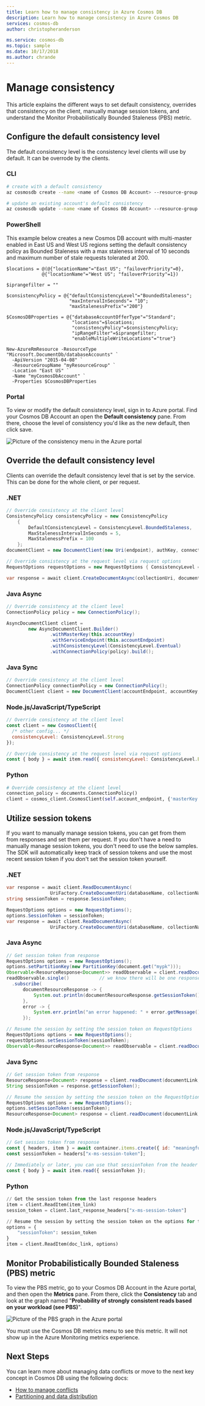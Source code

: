 ```yaml
---
title: Learn how to manage consistency in Azure Cosmos DB
description: Learn how to manage consistency in Azure Cosmos DB
services: cosmos-db
author: christopheranderson

ms.service: cosmos-db
ms.topic: sample
ms.date: 10/17/2018
ms.author: chrande
---
```


# Manage consistency

This article explains the different ways to set default consistency, overrides that consistency on the client, manually manage session tokens, and understand the Monitor Probabilistically Bounded Staleness (PBS) metric.

## Configure the default consistency level

The default consistency level is the consistency level clients will use by default. It can be overrode by the clients.

### CLI

```bash
# create with a default consistency
az cosmosdb create --name <name of Cosmos DB Account> --resource-group <resource group name> --default-consistency-level Strong

# update an existing account's default consistency
az cosmosdb update --name <name of Cosmos DB Account> --resource-group <resource group name> --default-consistency-level BoundedStaleness
```

### PowerShell

This example below creates a new Cosmos DB account with multi-master enabled in East US and West US regions setting the default consistency policy as Bounded Staleness with a max staleness interval of 10 seconds and maximum number of stale requests tolerated at 200.

```azurepowershell-interactive
$locations = @(@{"locationName"="East US"; "failoverPriority"=0},
             @{"locationName"="West US"; "failoverPriority"=1})

$iprangefilter = ""

$consistencyPolicy = @{"defaultConsistencyLevel"="BoundedStaleness";
                       "maxIntervalInSeconds"= "10";
                       "maxStalenessPrefix"="200"}

$CosmosDBProperties = @{"databaseAccountOfferType"="Standard";
                        "locations"=$locations;
                        "consistencyPolicy"=$consistencyPolicy;
                        "ipRangeFilter"=$iprangefilter;
                        "enableMultipleWriteLocations"="true"}

New-AzureRmResource -ResourceType "Microsoft.DocumentDb/databaseAccounts" `
  -ApiVersion "2015-04-08" `
  -ResourceGroupName "myResourceGroup" `
  -Location "East US" `
  -Name "myCosmosDbAccount" `
  -Properties $CosmosDBProperties
```

### Portal

To view or modify the default consistency level, sign in to Azure portal. Find your Cosmos DB Account an open the **Default consistency** pane. From there, choose the level of consistency you'd like as the new default, then click save.

![Picture of the consistency menu in the Azure portal](./media/how-to-manage-consistency/consistency-settings.png)

## Override the default consistency level

Clients can override the default consistency level that is set by the service. This can be done for the whole client, or per request.

### <a id="override-default-consistency-dotnet"></a>.NET

```csharp
// Override consistency at the client level
ConsistencyPolicy consistencyPolicy = new ConsistencyPolicy
    {
        DefaultConsistencyLevel = ConsistencyLevel.BoundedStaleness,
        MaxStalenessIntervalInSeconds = 5,
        MaxStalenessPrefix = 100
    };
documentClient = new DocumentClient(new Uri(endpoint), authKey, connectionPolicy, consistencyPolicy);

// Override consistency at the request level via request options
RequestOptions requestOptions = new RequestOptions { ConsistencyLevel = ConsistencyLevel.Strong };

var response = await client.CreateDocumentAsync(collectionUri, document, requestOptions);
```

### <a id="override-default-consistency-java-async"></a>Java Async

```java
// Override consistency at the client level
ConnectionPolicy policy = new ConnectionPolicy();

AsyncDocumentClient client =
        new AsyncDocumentClient.Builder()
                .withMasterKey(this.accountKey)
                .withServiceEndpoint(this.accountEndpoint)
                .withConsistencyLevel(ConsistencyLevel.Eventual)
                .withConnectionPolicy(policy).build();
```

### <a id="override-default-consistency-java-sync"></a>Java Sync

```java
// Override consistency at the client level
ConnectionPolicy connectionPolicy = new ConnectionPolicy();
DocumentClient client = new DocumentClient(accountEndpoint, accountKey, connectionPolicy, ConsistencyLevel.Strong);
```

### <a id="override-default-consistency-javascript"></a>Node.js/JavaScript/TypeScript

```javascript
// Override consistency at the client level
const client = new CosmosClient({
  /* other config... */
  consistencyLevel: ConsistencyLevel.Strong
});

// Override consistency at the request level via request options
const { body } = await item.read({ consistencyLevel: ConsistencyLevel.Eventual });
```

### <a id="override-default-consistency-python"></a>Python

```python
# Override consistency at the client level
connection_policy = documents.ConnectionPolicy()
client = cosmos_client.CosmosClient(self.account_endpoint, {'masterKey': self.account_key}, connection_policy, documents.ConsistencyLevel.Strong)
```

## Utilize session tokens

If you want to manually manage session tokens, you can get from them from responses and set them per request. If you don't have a need to manually manage session tokens, you don't need to use the below samples. The SDK will automatically keep track of session tokens and use the most recent session token if you don't set the session token yourself.

### <a id="utilize-session-tokens-dotnet"></a>.NET

```csharp
var response = await client.ReadDocumentAsync(
                UriFactory.CreateDocumentUri(databaseName, collectionName, "SalesOrder1"));
string sessionToken = response.SessionToken;

RequestOptions options = new RequestOptions();
options.SessionToken = sessionToken;
var response = await client.ReadDocumentAsync(
                UriFactory.CreateDocumentUri(databaseName, collectionName, "SalesOrder1"), options);
```

### <a id="utilize-session-tokens-java-async"></a>Java Async

```java
// Get session token from response
RequestOptions options = new RequestOptions();
options.setPartitionKey(new PartitionKey(document.get("mypk")));
Observable<ResourceResponse<Document>> readObservable = client.readDocument(document.getSelfLink(), options);
readObservable.single()           // we know there will be one response
  .subscribe(
      documentResourceResponse -> {
          System.out.println(documentResourceResponse.getSessionToken());
      },
      error -> {
          System.err.println("an error happened: " + error.getMessage());
      });

// Resume the session by setting the session token on RequestOptions
RequestOptions options = new RequestOptions();
requestOptions.setSessionToken(sessionToken);
Observable<ResourceResponse<Document>> readObservable = client.readDocument(document.getSelfLink(), options);
```

### <a id="utilize-session-tokens-java-sync"></a>Java Sync

```java
// Get session token from response
ResourceResponse<Document> response = client.readDocument(documentLink, null);
String sessionToken = response.getSessionToken();

// Resume the session by setting the session token on the RequestOptions
RequestOptions options = new RequestOptions();
options.setSessionToken(sessionToken);
ResourceResponse<Document> response = client.readDocument(documentLink, options);
```

### <a id="utilize-session-tokens-javascript"></a>Node.js/JavaScript/TypeScript

```javascript
// Get session token from response
const { headers, item } = await container.items.create({ id: "meaningful-id" });
const sessionToken = headers["x-ms-session-token"];

// Immediately or later, you can use that sessionToken from the header to resume that session.
const { body } = await item.read({ sessionToken });
```

### <a id="utilize-session-tokens-python"></a>Python

```python
// Get the session token from the last response headers
item = client.ReadItem(item_link)
session_token = client.last_response_headers["x-ms-session-token"]

// Resume the session by setting the session token on the options for the request
options = {
    "sessionToken": session_token
}
item = client.ReadItem(doc_link, options)
```

## Monitor Probabilistically Bounded Staleness (PBS) metric

To view the PBS metric, go to your Cosmos DB Account in the Azure portal, and then open the **Metrics** pane. From there, click the **Consistency** tab and look at the graph named "**Probability of strongly consistent reads based on your workload (see PBS)**".

![Picture of the PBS graph in the Azure portal](./media/how-to-manage-consistency/pbs-metric.png)

You must use the Cosmos DB metrics menu to see this metric. It will not show up in the Azure Monitoring metrics experience.

## Next Steps

You can learn more about managing data conflicts or move to the next key concept in Cosmos DB using the following docs:

* [How to manage conflicts](how-to-manage-conflicts.md)
* [Partitioning and data distribution](partition-data.md)
